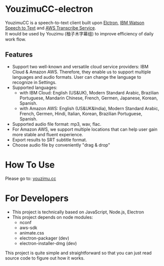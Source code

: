 # YouzimuCC-electron
YouzimuCC is a speech-to-text client built upon [Elctron](electronjs.org), [IBM Watson Speech to Text](https://www.ibm.com/watson/services/speech-to-text/) and [AWS Transcribe Service](https://aws.amazon.com/transcribe/).  
It would be used by Youzimu (柚子木字幕组) to improve efficiency of daily work flow.  

## Features
* Support two well-known and versatile cloud service providers: IBM Cloud & Amazon AWS. Therefore, they enable us to support multiple languages and audio formats. User can change the language to recognize in Settings.
* Supported languages: 
    * with IBM Cloud: English (US&UK), Modern Standard Arabic, Brazilian Portuguese, Mandarin Chinese, French, Germen, Japanese, Korean, Spanish.
    * with Amazon AWS: English (US&UK&India), Modern Standard Arabic, French, Germen, Hindi, Italian, Korean, Brazilian Portuguese, Spanish.
* Supported audio file format: mp3, wav, flac.
* For Amazon AWS, we support multiple locations that can help user gain more stable and fluent experience.
* Export results to SRT subtitle format.
* Choose audio file by conveniently "drag & drop"

# How To Use
Please go to: [youzimu.cc](http://youzimu.cc)

# For Developers
* This project is technically based on JavaScript, Node.js, Electron
* This project depends on node modules: 
    * nconf
    * aws-sdk
    * animate.css
    * electron-packager (dev)
    * electron-installer-dmg (dev)

This project is quite simple and straightforward so that you can just read source code to figure out how it works.